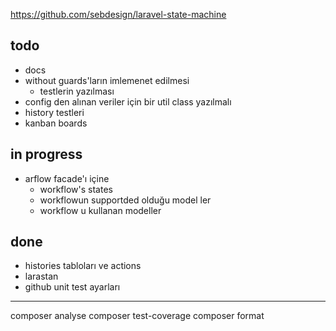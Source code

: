 https://github.com/sebdesign/laravel-state-machine


## todo
- docs
- without guards'ların imlemenet edilmesi
  - testlerin yazılması
- config den alınan veriler için bir util class yazılmalı
- history testleri
- kanban boards


## in progress
- arflow facade'ı içine
  - workflow's states
  - workflowun supportded olduğu model ler
  - workflow u kullanan modeller


## done
- histories tabloları ve actions
- larastan
- github unit test ayarları


---
composer analyse
composer test-coverage
composer format

